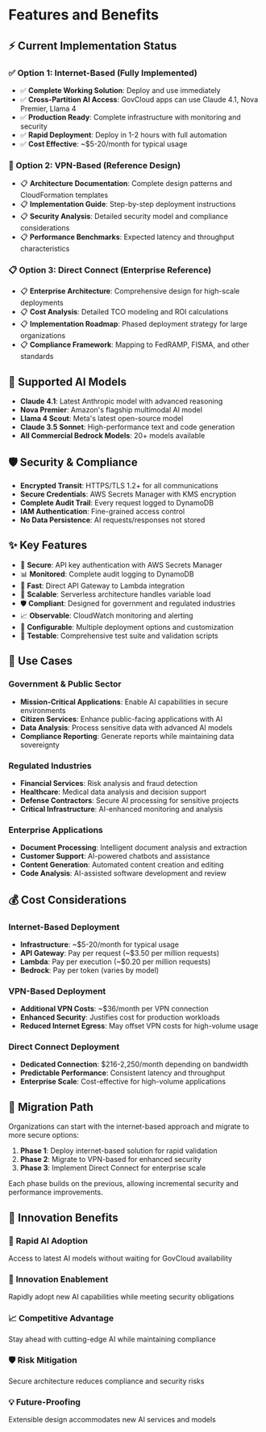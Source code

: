 # Features and Benefits

## ⚡ Current Implementation Status

### ✅ Option 1: Internet-Based (Fully Implemented)
- ✅ **Complete Working Solution**: Deploy and use immediately
- ✅ **Cross-Partition AI Access**: GovCloud apps can use Claude 4.1, Nova Premier, Llama 4
- ✅ **Production Ready**: Complete infrastructure with monitoring and security
- ✅ **Rapid Deployment**: Deploy in 1-2 hours with full automation
- ✅ **Cost Effective**: ~$5-20/month for typical usage

### 🔄 Option 2: VPN-Based (Reference Design)
- 📋 **Architecture Documentation**: Complete design patterns and CloudFormation templates
- 📋 **Implementation Guide**: Step-by-step deployment instructions
- 📋 **Security Analysis**: Detailed security model and compliance considerations
- 📋 **Performance Benchmarks**: Expected latency and throughput characteristics

### 📋 Option 3: Direct Connect (Enterprise Reference)
- 📋 **Enterprise Architecture**: Comprehensive design for high-scale deployments
- 📋 **Cost Analysis**: Detailed TCO modeling and ROI calculations
- 📋 **Implementation Roadmap**: Phased deployment strategy for large organizations
- 📋 **Compliance Framework**: Mapping to FedRAMP, FISMA, and other standards

## 🚀 Supported AI Models

- **Claude 4.1**: Latest Anthropic model with advanced reasoning
- **Nova Premier**: Amazon's flagship multimodal AI model  
- **Llama 4 Scout**: Meta's latest open-source model
- **Claude 3.5 Sonnet**: High-performance text and code generation
- **All Commercial Bedrock Models**: 20+ models available

## 🛡️ Security & Compliance

- **Encrypted Transit**: HTTPS/TLS 1.2+ for all communications
- **Secure Credentials**: AWS Secrets Manager with KMS encryption
- **Complete Audit Trail**: Every request logged to DynamoDB
- **IAM Authentication**: Fine-grained access control
- **No Data Persistence**: AI requests/responses not stored

## ✨ Key Features

- 🔐 **Secure**: API key authentication with AWS Secrets Manager
- 📊 **Monitored**: Complete audit logging to DynamoDB
- 🚀 **Fast**: Direct API Gateway to Lambda integration
- 🔄 **Scalable**: Serverless architecture handles variable load
- 🛡️ **Compliant**: Designed for government and regulated industries
- 📈 **Observable**: CloudWatch monitoring and alerting
- 🔧 **Configurable**: Multiple deployment options and customization
- 🧪 **Testable**: Comprehensive test suite and validation scripts

## 🎯 Use Cases

### Government & Public Sector
- **Mission-Critical Applications**: Enable AI capabilities in secure environments
- **Citizen Services**: Enhance public-facing applications with AI
- **Data Analysis**: Process sensitive data with advanced AI models
- **Compliance Reporting**: Generate reports while maintaining data sovereignty

### Regulated Industries
- **Financial Services**: Risk analysis and fraud detection
- **Healthcare**: Medical data analysis and decision support
- **Defense Contractors**: Secure AI processing for sensitive projects
- **Critical Infrastructure**: AI-enhanced monitoring and analysis

### Enterprise Applications
- **Document Processing**: Intelligent document analysis and extraction
- **Customer Support**: AI-powered chatbots and assistance
- **Content Generation**: Automated content creation and editing
- **Code Analysis**: AI-assisted software development and review

## 💰 Cost Considerations

### Internet-Based Deployment
- **Infrastructure**: ~$5-20/month for typical usage
- **API Gateway**: Pay per request (~$3.50 per million requests)
- **Lambda**: Pay per execution (~$0.20 per million requests)
- **Bedrock**: Pay per token (varies by model)

### VPN-Based Deployment
- **Additional VPN Costs**: ~$36/month per VPN connection
- **Enhanced Security**: Justifies cost for production workloads
- **Reduced Internet Egress**: May offset VPN costs for high-volume usage

### Direct Connect Deployment
- **Dedicated Connection**: $216-2,250/month depending on bandwidth
- **Predictable Performance**: Consistent latency and throughput
- **Enterprise Scale**: Cost-effective for high-volume applications

## 🔄 Migration Path

Organizations can start with the internet-based approach and migrate to more secure options:

1. **Phase 1**: Deploy internet-based solution for rapid validation
2. **Phase 2**: Migrate to VPN-based for enhanced security
3. **Phase 3**: Implement Direct Connect for enterprise scale

Each phase builds on the previous, allowing incremental security and performance improvements.

## 🌟 Innovation Benefits

### 🚀 **Rapid AI Adoption**
Access to latest AI models without waiting for GovCloud availability

### 🔬 **Innovation Enablement**
Rapidly adopt new AI capabilities while meeting security obligations

### 📈 **Competitive Advantage**
Stay ahead with cutting-edge AI while maintaining compliance

### 🛡️ **Risk Mitigation**
Secure architecture reduces compliance and security risks

### 💡 **Future-Proofing**
Extensible design accommodates new AI services and models